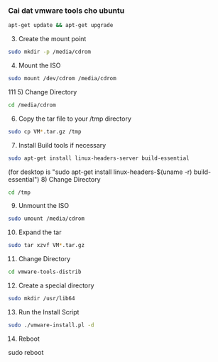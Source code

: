 ### Cai dat vmware  tools cho ubuntu
```sh
apt-get update && apt-get upgrade
```
3) Create the mount point
```sh
sudo mkdir -p /media/cdrom
```
4) Mount the ISO
```sh
sudo mount /dev/cdrom /media/cdrom
```
111
5) Change Directory
```sh
cd /media/cdrom
```
6) Copy the tar file to your /tmp directory
```sh
sudo cp VM*.tar.gz /tmp
```
7) Install Build tools if necessary
```sh
sudo apt-get install linux-headers-server build-essential
```
(for desktop is "sudo apt-get install linux-headers-$(uname -r) build-essential")
8) Change Directory
```sh
cd /tmp
```
9) Unmount the ISO
```sh
sudo umount /media/cdrom
```

10) Expand the tar
```sh
sudo tar xzvf VM*.tar.gz
```
11) Change Directory
```sh
cd vmware-tools-distrib
```
12) Create a special directory
```sh
sudo mkdir /usr/lib64
```

13) Run the Install Script
```sh
sudo ./vmware-install.pl -d
```

14) Reboot

sudo reboot
